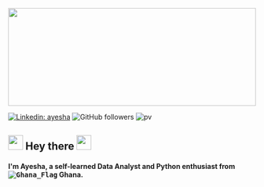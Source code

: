 <div id="header" align="center">
<img src="https://i.giphy.com/media/v1.Y2lkPTc5MGI3NjExZmhkdXV5bjUwaWk0djAwNzJxem9ucjZvcXh4bGpqOTU4Nm5jZjNvcSZlcD12MV9pbnRlcm5hbF9naWZfYnlfaWQmY3Q9Zw/7FrOU9tPbgAZtxV5mb/giphy-downsized.gif" width="100%", height="200"</img>
</div>

[![Linkedin: ayesha](https://img.shields.io/badge/-ayesha-blue?style=flat-square&logo=Linkedin&logoColor=white&link=https://www.linkedin.com/in/ayeshatiwaaahmad/)](https://www.linkedin.com/in/ayeshatiwaaahmad/)
![GitHub followers](https://img.shields.io/github/followers/tiwaa?label=Follow&style=social)
![pv](https://pageview.vercel.app/?github_user=tiwaa)

##  <img src="https://emojis.slackmojis.com/emojis/images/1531849430/4246/blob-sunglasses.gif?1531849430" width="30"/> Hey there <img src="https://media.giphy.com/media/hvRJCLFzcasrR4ia7z/giphy.gif" width="30px"/>

#### I'm Ayesha, a self-learned Data Analyst and Python enthusiast from <kbd>![Ghana_Flag](https://github.com/user-attachments/assets/0618a8b3-7bd8-4d35-b4ef-7e6671004538)</kbd> Ghana.

<!--
**tiwaa/tiwaa** is a ✨ _special_ ✨ repository because its `README.md` (this file) appears on your GitHub profile.

Here are some ideas to get you started:

- 🔭 I’m currently working on ...
- 🌱 I’m currently learning ...
- 👯 I’m looking to collaborate on ...
- 🤔 I’m looking for help with ...
- 💬 Ask me about ...
- 📫 How to reach me: ...
- 😄 Pronouns: ...
- ⚡ Fun fact: ...
-->
